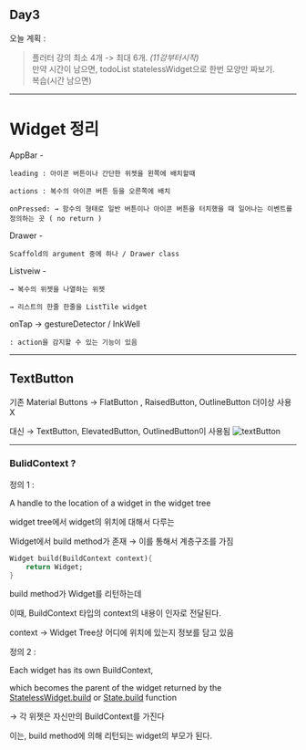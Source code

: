 ## Day3

오늘 계획 : 
  >  플러터 강의 최소 4개 -> 최대 6개. _(11강부터시작)_  
  >  만약 시간이 남으면, todoList statelessWidget으로 한번 모양만 짜보기.  
  >  복습(시간 남으면)

---
# Widget 정리

AppBar -

    leading : 아이콘 버튼이나 간단한 위젯을 왼쪽에 배치할때

    actions : 복수의 아이콘 버튼 등을 오른쪽에 배치

    onPressed: → 함수의 형태로 일반 버튼이나 아이콘 버튼을 터치했을 때 일어나는 이벤트를 정의하는 곳 ( no return )

Drawer -

    Scaffold의 argument 중에 하나 / Drawer class 

Listveiw -

    → 복수의 위젯을 나열하는 위젯

    → 리스트의 한줄 한줄을 ListTile widget 


onTap  → gestureDetector / InkWell 

    : action을 감지할 수 있는 기능이 있음
---
## TextButton
기존 Material Buttons → FlatButton , RaisedButton, OutlineButton 더이상 사용 X

대신 → TextButton, ElevatedButton, OutlinedButton이 사용됨
![textButton](https://user-images.githubusercontent.com/94732149/176386585-face180e-76e1-4ab3-8598-ddef5962f619.png)

---
### BulidContext ?

정의 1 :

A handle to the location of a widget in the widget tree

widget tree에서 widget의 위치에 대해서 다루는 



Widget에서 build method가 존재 → 이를 통해서 계층구조를 가짐 

```dart
Widget build(BuildContext context){
	return Widget;
}
```

build method가 Widget를 리턴하는데 

이때, BuildContext 타입의 context의 내용이 인자로 전달된다.

context → Widget Tree상 어디에 위치에 있는지 정보를 담고 있음

정의 2 : 

Each widget has its own BuildContext,

which becomes the parent of the widget returned by the [StatelessWidget.build](http://StatelessWidget.build) or [State.build](http://State.build) function

→ 각 위젯은 자신만의 BuildContext를 가진다

이는, build method에 의해 리턴되는 widget의 부모가 된다.
